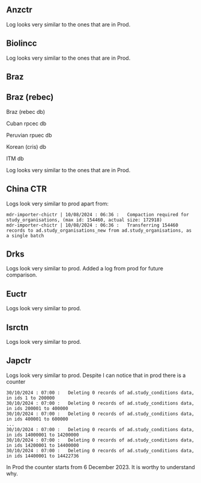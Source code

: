 ## Anzctr

Log looks very similar to the ones that are in Prod. 

## Biolincc

Log looks very similar to the ones that are in Prod.

## Braz

## Braz (rebec)

Braz (rebec db)

Cuban rpcec db

Peruvian rpuec db

Korean (cris) db

ITM db

Log looks very similar to the ones that are in Prod.

## China CTR
Logs look very similar to prod apart from:
```
mdr-importer-chictr | 10/08/2024 : 06:36 :   Compaction required for study_organisations, (max id: 154460, actual size: 172918)
mdr-importer-chictr | 10/08/2024 : 06:36 :   Transferring 154460 records to ad.study_organisations_new from ad.study_organisations, as a single batch
```

## Drks
Logs look very similar to prod.
Added a log from prod for future comparison.

## Euctr
Logs look very similar to prod.

## Isrctn
Logs look very similar to prod.

## Japctr
Logs look very similar to prod.
Despite I can notice that in prod there is a counter 
```
30/10/2024 : 07:00 :   Deleting 0 records of ad.study_conditions data, in ids 1 to 200000
30/10/2024 : 07:00 :   Deleting 0 records of ad.study_conditions data, in ids 200001 to 400000
30/10/2024 : 07:00 :   Deleting 0 records of ad.study_conditions data, in ids 400001 to 600000
...
30/10/2024 : 07:00 :   Deleting 0 records of ad.study_conditions data, in ids 14000001 to 14200000
30/10/2024 : 07:00 :   Deleting 0 records of ad.study_conditions data, in ids 14200001 to 14400000
30/10/2024 : 07:00 :   Deleting 0 records of ad.study_conditions data, in ids 14400001 to 14422736
```
In Prod the counter starts from 6 December 2023.
It is worthy to understand why.
